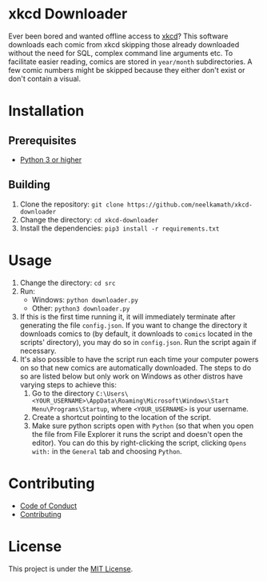 # xkcd Downloader

Ever been bored and wanted offline access to [xkcd](https://xkcd.com/)? This software downloads each comic from xkcd skipping those already downloaded without the need for SQL, complex command line arguments etc. To facilitate easier reading, comics are stored in `year/month` subdirectories. A few comic numbers might be skipped because they either don't exist or don't contain a visual.

# Installation

## Prerequisites

- [Python 3 or higher](https://www.python.org/downloads/)

## Building

1. Clone the repository: `git clone https://github.com/neelkamath/xkcd-downloader`
1. Change the directory: `cd xkcd-downloader`
1. Install the dependencies: `pip3 install -r requirements.txt`

# Usage

1. Change the directory: `cd src`
1. Run:
    - Windows: `python downloader.py`
    - Other: `python3 downloader.py`
1. If this is the first time running it, it will immediately terminate after generating the file `config.json`. If you want to change the directory it downloads comics to (by default, it downloads to `comics` located in the scripts' directory), you may do so in `config.json`. Run the script again if necessary.
1. It's also possible to have the script run each time your computer powers on so that new comics are automatically downloaded. The steps to do so are listed below but only work on Windows as other distros have varying steps to achieve this:
    1. Go to the directory `C:\Users\<YOUR_USERNAME>\AppData\Roaming\Microsoft\Windows\Start Menu\Programs\Startup`, where `<YOUR_USERNAME>` is your username.
    1. Create a shortcut pointing to the location of the script.
    1. Make sure python scripts open with `Python` (so that when you open the file from File Explorer it runs the script and doesn't open the editor). You can do this by right-clicking the script, clicking `Opens with:` in the `General` tab and choosing `Python`.

# Contributing

- [Code of Conduct](CODE_OF_CONDUCT.md)
- [Contributing](CONTRIBUTING.md)

# License

This project is under the [MIT License](LICENSE.txt).
